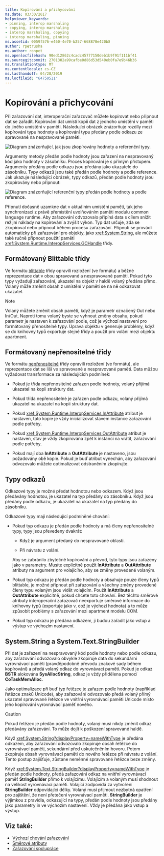 ```yaml
---
title: Kopírování a přichycování
ms.date: 03/30/2017
helpviewer_keywords:
- pinning, interop marshaling
- copying, interop marshaling
- interop marshaling, copying
- interop marshaling, pinning
ms.assetid: 0059f576-e460-4e70-b257-668870e420b8
author: rpetrusha
ms.author: ronpet
ms.openlocfilehash: 90ed12862c4cadc45777150deb1b9f91f111bf41
ms.sourcegitcommit: 2701302a99cafbe0d86d53d540eb0fa7e9b46b36
ms.translationtype: MT
ms.contentlocale: cs-CZ
ms.lasthandoff: 04/28/2019
ms.locfileid: "64750511"
---
```

# <a name="copying-and-pinning"></a>Kopírování a přichycování

Při zařazování dat, interoperační zařazovač můžete kopírovat nebo připnout dat se zařadit. Kopírování dat umístí kopii dat z jednoho umístění v paměti do jiného umístění v paměti. Následující obrázek znázorňuje rozdíly mezi kopírování typu hodnoty a kopírování typu předány podle odkazu ze spravované na nespravované paměti.

![Diagram znázorňující, jak jsou zkopírovány hodnoty a referenční typy.](./media/copying-and-pinning/interop-marshal-copy.gif)

Argumenty metody předán podle hodnoty jsou zařazení na nespravovaný kód jako hodnoty v zásobníku. Proces kopírování je s přímým přístupem. Argumenty předány podle odkazu jsou předány jako ukazatele do zásobníku. Typy odkazů jsou také předán podle hodnoty a podle reference. Jak ukazuje následující obrázek, typy odkazů, předán podle hodnoty jsou zkopírovány nebo připnout:

![Diagram znázorňující referenční typy předán podle hodnoty a podle reference.](./media/copying-and-pinning/interop-marshal-reference-pin.gif)

Připnutí dočasně uzamkne dat v aktuálním umístění paměti, tak jeho synchronizaci z právě přemístění uvolňováním paměti modulu common language runtime. Aby zařazování odvozovalo připíná data s cílem snížit režijní náklady na kopírování a zvýšit výkon. Typ dat určuje, zda se zkopíroval nebo připnout během procesu zařazování.  Připnutí se provádí automaticky při zařazování pro objekty, jako <xref:System.String>, ale můžete také ručně připnout použití paměti <xref:System.Runtime.InteropServices.GCHandle> třídy.

## <a name="formatted-blittable-classes"></a>Formátovaný Blittable třídy

Ve formátu [blittable](blittable-and-non-blittable-types.md) třídy opravili rozložení (ve formátu) a běžné reprezentace dat v obou spravované a nespravované paměti. Pokud tyto typy vyžadují zařazování, ukazatel na objekt v haldě volaný předána přímo. Volaný může změnit obsah z umístění v paměti se na ně odkazovat ukazatel.

> [!NOTE]
> Volaný můžete změnit obsah paměti, když je parametr označený Out nebo In/Out. Naproti tomu volaný byste se vyhnout změny obsahu, pokud parametr je nastaven k zařazování podle, což je výchozí nastavení pro formátovaný přenositelné typy. Úprava objektu v generuje problémy, když se do knihovny typů exportuje stejné třídy a použít pro volání mezi objektu apartment.

## <a name="formatted-non-blittable-classes"></a>Formátovaný nepřenositelné třídy

Ve formátu [nepřenositelné](blittable-and-non-blittable-types.md) třídy opravili rozložení (ve formátu), ale reprezentace dat se liší ve spravované a nespravované paměti. Data můžou vyžadovat transformace za následujících podmínek:

- Pokud je třída nepřenositelné zařazen podle hodnoty, volaný přijímá ukazatel na kopii struktury dat.

- Pokud třída nepřenositelné je zařazen podle odkazu, volaný přijímá ukazatel na ukazatel na kopii struktury dat.

- Pokud <xref:System.Runtime.InteropServices.InAttribute> atribut je nastaven, tato kopie je vždy inicializovat stavem instance zařazování podle potřeby.

- Pokud <xref:System.Runtime.InteropServices.OutAttribute> atribut je nastaven, stav je vždy zkopírována zpět k instanci na vrátit, zařazování podle potřeby.

- Pokud mají oba **InAttribute** a **OutAttribute** je nastaveno, jsou požadovány obě kopie. Pokud je buď atribut vynechán, aby zařazování odvozovalo můžete optimalizovat odstraněním zkopírujte.

## <a name="reference-types"></a>Typy odkazů

Odkazové typy je možné předat hodnotou nebo odkazem. Když jsou předávány hodnotou, je ukazatel na typ předány do zásobníku. Když jsou předány podle odkazu, je ukazatel na ukazatel na typ předány do zásobníku.

Odkazové typy mají následující podmíněné chování:

- Pokud typ odkazu je předán podle hodnoty a má členy nepřenositelné typy, typy jsou převedeny dvakrát:

  - Když je argument předaný do nespravované oblasti.

  - Při návratu z volání.

  Aby se zabránilo zbytečně kopírování a převod, tyto typy jsou zařazeny jako v parametry. Musíte explicitně použít **InAttribute** a **OutAttribute** atributy na argument pro volajícího, aby se změny provedené volaným.

- Pokud typ odkazu je předán podle hodnoty a obsahuje pouze členy typů blittable, je možné připnout při zařazování a všechny změny provedené členy typu volaným jsou vidět volajícím. Použít **InAttribute** a **OutAttribute** explicitně, pokud chcete toto chování. Bez těchto směrové atributy interoperační zařazovač neexportuje směrové informace do knihovny typů (exportuje jako v, což je výchozí hodnota) a to může způsobit problémy s zařazování mezi apartment modelu COM.

- Pokud typ odkazu je předána odkazem, ji budou zařadit jako vstup a výstup ve výchozím nastavení.

## <a name="systemstring-and-systemtextstringbuilder"></a>System.String a System.Text.StringBuilder

Při dat je zařazení na nespravovaný kód podle hodnoty nebo podle odkazu, aby zařazování odvozovalo obvykle zkopíruje data do sekundární vyrovnávací paměti (pravděpodobně převodu znakové sady během kopírování) a předá volaný odkaz do vyrovnávací paměti. Pokud je odkaz **BSTR** alokována **SysAllocString**, odkaz je vždy přidělena pomocí **CoTaskMemAlloc**.

Jako optimalizace při buď typ řetězce je zařazen podle hodnoty (například řetězce znaků Unicode), aby zařazování odvozovalo předá volaný přímý ukazatel spravované řetězce ve vnitřní vyrovnávací paměti Unicode místo jeho kopírování vyrovnávací paměť nového.

> [!CAUTION]
> Pokud řetězec je předán podle hodnoty, volaný musí nikdy změnit odkaz předávány zařazování. To může dojít k poškození spravované haldě.

Když <xref:System.String?displayProperty=nameWithType> je předána odkazem, aby zařazování odvozovalo zkopíruje obsah řetězce do vyrovnávací paměti, sekundární před uskutečněním hovoru. Potom zkopíruje obsah vyrovnávací paměti do nového řetězce při návratu z volání. Tento postup zajišťuje, zůstane neměnné spravované řetězce beze změny.

Když <xref:System.Text.StringBuilder?displayProperty=nameWithType> je předán podle hodnoty, předá zařazování odkaz na vnitřní vyrovnávací paměť **StringBuilder** přímo k volajícímu. Volajícím a volaným musí shodnout na velikost vyrovnávací paměti. Volající zodpovídá za vytvoření **StringBuilder** odpovídající délky. Volaný musí přijmout nezbytná opatření pro zajištění, že není přetečení vyrovnávací paměti. **StringBuilder** je výjimkou z pravidla, odkazující na typy, předán podle hodnoty jsou předány jako parametry in ve výchozím nastavení. Vždy je předána jako vstup a výstup.

## <a name="see-also"></a>Viz také:

- [Výchozí chování zařazování](default-marshaling-behavior.md)
- [Směrové atributy](https://docs.microsoft.com/previous-versions/dotnet/netframework-4.0/77e6taeh(v=vs.100))
- [Zařazování spolupráce](interop-marshaling.md)

